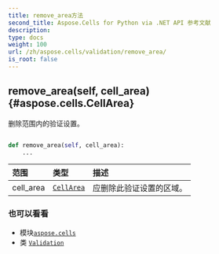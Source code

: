 ```yaml
---
title: remove_area方法
second_title: Aspose.Cells for Python via .NET API 参考文献
description:
type: docs
weight: 100
url: /zh/aspose.cells/validation/remove_area/
is_root: false
---
```

##  remove_area(self, cell_area) {#aspose.cells.CellArea}
删除范围内的验证设置。



```python

def remove_area(self, cell_area):
    ...
```


|范围|类型|描述|
| :- | :- | :- |
| cell_area | [`CellArea`](/cells/python-net/zh/aspose.cells/cellarea) |应删除此验证设置的区域。|



### 也可以看看
* 模块[`aspose.cells`](../../)
* 类 [`Validation`](/cells/python-net/zh/aspose.cells/validation)
